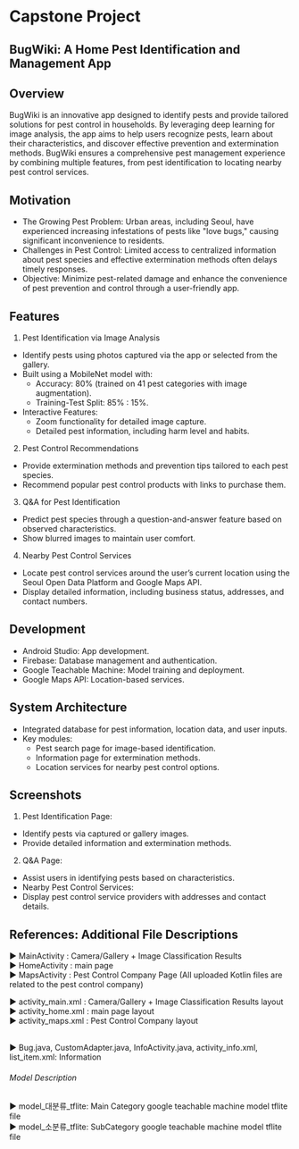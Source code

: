 # Capstone Project
<h2>BugWiki: A Home Pest Identification and Management App</h2>

## Overview
BugWiki is an innovative app designed to identify pests and provide tailored solutions for pest control in households. By leveraging deep learning for image analysis, the app aims to help users recognize pests, learn about their characteristics, and discover effective prevention and extermination methods. BugWiki ensures a comprehensive pest management experience by combining multiple features, from pest identification to locating nearby pest control services.

## Motivation
- The Growing Pest Problem: Urban areas, including Seoul, have experienced increasing infestations of pests like "love bugs," causing significant inconvenience to residents.
- Challenges in Pest Control: Limited access to centralized information about pest species and effective extermination methods often delays timely responses.
- Objective: Minimize pest-related damage and enhance the convenience of pest prevention and control through a user-friendly app.

## Features
1. Pest Identification via Image Analysis
- Identify pests using photos captured via the app or selected from the gallery.
- Built using a MobileNet model with:
  - Accuracy: 80% (trained on 41 pest categories with image augmentation).
  - Training-Test Split: 85% : 15%.
- Interactive Features:
  - Zoom functionality for detailed image capture.
  - Detailed pest information, including harm level and habits.

2. Pest Control Recommendations
- Provide extermination methods and prevention tips tailored to each pest species.
- Recommend popular pest control products with links to purchase them.

3. Q&A for Pest Identification
- Predict pest species through a question-and-answer feature based on observed characteristics.
- Show blurred images to maintain user comfort.

4. Nearby Pest Control Services
- Locate pest control services around the user’s current location using the Seoul Open Data Platform and Google Maps API.
- Display detailed information, including business status, addresses, and contact numbers.

## Development
- Android Studio: App development.
- Firebase: Database management and authentication.
- Google Teachable Machine: Model training and deployment.
- Google Maps API: Location-based services.

## System Architecture
- Integrated database for pest information, location data, and user inputs.
- Key modules:
  - Pest search page for image-based identification.
  - Information page for extermination methods.
  - Location services for nearby pest control options.

## Screenshots
1. Pest Identification Page:
  - Identify pests via captured or gallery images.
  - Provide detailed information and extermination methods.
2. Q&A Page:
  - Assist users in identifying pests based on characteristics.
  - Nearby Pest Control Services:
  - Display pest control service providers with addresses and contact details.

## References: Additional File Descriptions
▶ MainActivity : Camera/Gallery + Image Classification Results<br>
▶ HomeActivity : main page<br>
▶ MapsActivity : Pest Control Company Page (All uploaded Kotlin files are related to the pest control company)<br>

▶ activity_main.xml : Camera/Gallery + Image Classification Results layout <br>
▶ activity_home.xml : main page layout<br>
▶ activity_maps.xml : Pest Control Company layout<br>

<br>
▶ Bug.java, CustomAdapter.java, InfoActivity.java, activity_info.xml, list_item.xml: Information <br>

<h6>Model Description</h6>
▶ model_대분류_tflite: Main Category google teachable machine model tflite file <br>
▶ model_소분류_tflite: SubCategory google teachable machine model tflite file <br>
